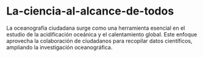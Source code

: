 # La-ciencia-al-alcance-de-todos
La oceanografía ciudadana surge como una herramienta esencial en el estudio de la acidificación oceánica y el calentamiento global. Este enfoque aprovecha la colaboración de ciudadanos para recopilar datos científicos, ampliando la investigación oceanográfica.
